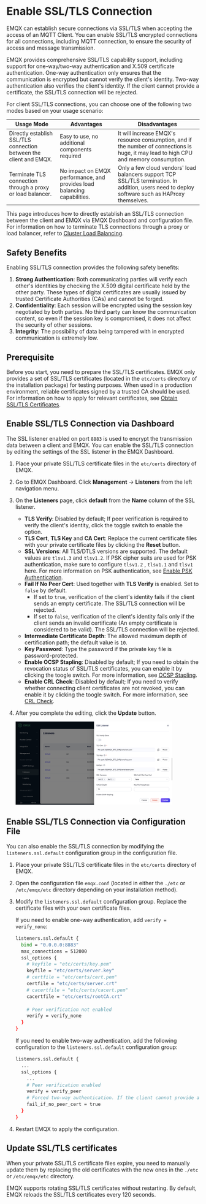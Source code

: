 # Enable SSL/TLS Connection

EMQX can establish secure connections via SSL/TLS when accepting the access of an MQTT Client. You can enable SSL/TLS encrypted connections for all connections, including MQTT connection, to ensure the security of access and message transmission.

EMQX provides comprehensive SSL/TLS capability support, including support for one-way/two-way authentication and X.509 certificate authentication. One-way authentication only ensures that the communication is encrypted but cannot verify the client's identity. Two-way authentication also verifies the client's identity. If the client cannot provide a certificate, the SSL/TLS connection will be rejected. 

For client SSL/TLS connections, you can choose one of the following two modes based on your usage scenario:

| Usage Mode                                                   | Advantages                                                   | Disadvantages                                                |
| ------------------------------------------------------------ | ------------------------------------------------------------ | ------------------------------------------------------------ |
| Directly establish SSL/TLS connection between the client and EMQX. | Easy to use, no additional components required               | It will increase EMQX's resource consumption, and if the number of connections is huge, it may lead to high CPU and memory consumption. |
| Terminate TLS connection through a proxy or load balancer.   | No impact on EMQX performance, and provides load balancing capabilities. | Only a few cloud vendors' load balancers support TCP SSL/TLS termination. In addition, users need to deploy software such as HAProxy themselves. |

This page introduces how to directly establish an SSL/TLS connection between the client and EMQX via EMQX Dashboard and configuration file. For information on how to terminate TLS connections through a proxy or load balancer, refer to [Cluster Load Balancing](../deploy/cluster/lb.md).

## Safety Benefits

Enabling SSL/TLS connection provides the following safety benefits:

1. **Strong Authentication**: Both communicating parties will verify each other's identities by checking the X.509 digital certificate held by the other party. These types of digital certificates are usually issued by trusted Certificate Authorities (CAs) and cannot be forged.
2. **Confidentiality**: Each session will be encrypted using the session key negotiated by both parties. No third party can know the communication content, so even if the session key is compromised, it does not affect the security of other sessions.
3. **Integrity**: The possibility of data being tampered with in encrypted communication is extremely low.

## Prerequisite

Before you start, you need to prepare the SSL/TLS certificates. EMQX only provides a set of SSL/TLS certificates (located in the `etc/certs` directory of the installation package) for testing purposes. When used in a production environment, reliable certificates signed by a trusted CA should be used. For information on how to apply for relevant certificates, see [Obtain SSL/TLS Certificates](./tls-certificate.md).

## Enable SSL/TLS Connection via Dashboard

The SSL listener enabled on port `8883` is used to encrypt the transmission data between a client and EMQX. You can enable the SSL/TLS connection by editing the settings of the SSL listener in the EMQX Dashboard. 

1. Place your private SSL/TLS certificate files in the `etc/certs` directory of EMQX.

2. Go to EMQX Dashboard. Click **Management** -> **Listeners** from the left navigation menu.

3. On the **Listeners** page, click **default** from the **Name** column of the SSL listener. 

   - **TLS Verify**: Disabled by default; If peer verification is required to verify the client's identity, click the toggle switch to enable the option. 
   - **TLS Cert**, **TLS Key** and **CA Cert**: Replace the current certificate files with your private certificate files by clicking the **Reset** button.
   - **SSL Versions**: All TLS/DTLS versions are supported. The default values are `tlsv1.3` and `tlsv1.2`. If PSK cipher suits are used for PSK authentication, make sure to configure `tlsv1.2` , `tlsv1.1` and `tlsv1` here. For more information on PSK authentication, see [Enable PSK Authentication](./psk-authentication.md).
   - **Fail If No Peer Cert**: Used together with **TLS Verify** is enabled. Set to `false` by default.
     - If set to `true`, verification of the client's identity fails if the client sends an empty certificate. The SSL/TLS connection will be rejected.
     - If set to `false`, verification of the client's identity fails only if the client sends an invalid certificate (An empty certificate is considered to be valid). The SSL/TLS connection will be rejected.
   - **Intermediate Certificate Depth**: The allowed maximum depth of certification path; the default value is `10`.
   - **Key Password**: Type the password if the private key file is password-protected.
   - **Enable OCSP Stapling**: Disabled by default; If you need to obtain the revocation status of SSL/TLS certificates, you can enable it by clicking the toogle switch. For more information, see [OCSP Stapling](./ocsp.md).
   - **Enable CRL Check**: Disabled by default; If you need to verify whether connecting client certificates are not revoked, you can enable it by clicking the toogle switch. For more information, see [CRL Check](./crl.md).

4. After you complete the editing, click the **Update** button.

   <img src="./assets/edit-listener.png" alt="edit-listener" style="zoom:40%;" />

## Enable SSL/TLS Connection via Configuration File

You can also enable the SSL/TLS connection by modifying the `listeners.ssl.default` configuration group in the configuration file.

1. Place your private SSL/TLS certificate files in the `etc/certs` directory of EMQX.

2. Open the configuration file `emqx.conf` (located in either the `./etc` or `/etc/emqx/etc` directory depending on your installation method). 

3. Modify the `listeners.ssl.default` configuration group. Replace the certificate files with your own certificate files.

   If you need to enable one-way authentication, add `verify = verify_none`:

   ```bash
   listeners.ssl.default {
     bind = "0.0.0.0:8883"
     max_connections = 512000
     ssl_options {
       # keyfile = "etc/certs/key.pem"
       keyfile = "etc/certs/server.key"
       # certfile = "etc/certs/cert.pem"
       certfile = "etc/certs/server.crt"
       # cacertfile = "etc/certs/cacert.pem"
       cacertfile = "etc/certs/rootCA.crt"
   
       # Peer verification not enabled
       verify = verify_none
     }
   }
   ```

   If you need to enable two-way authentication, add the following configuration to the `listeners.ssl.default` configuration group:

   ```bash
   listeners.ssl.default {
     ...
     ssl_options {
       ...
       # Peer verification enabled
       verify = verify_peer
       # Forced two-way authentication. If the client cannot provide a certificate, the SSL/TLS connection will be rejected.
       fail_if_no_peer_cert = true
     }
   }
   ```

4. Restart EMQX to apply the configuration.

## Update SSL/TLS certificates

When your private SSL/TLS certificate files expire, you need to manually update them by replacing the old certificates with the new ones in the `./etc` or `/etc/emqx/etc` directory. 

EMQX supports rotating SSL/TLS certificates without restarting. By default, EMQX reloads the SSL/TLS certificates every 120 seconds.

